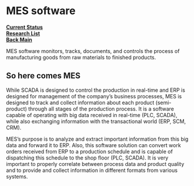 # MES software

**[Current Status](../../../development/status/weekly/current_status.md)**\
**[Research List](../../research_list.md)**\
**[Back Main](../../../README.md)**

MES software monitors, tracks, documents, and controls the process of manufacturing goods from raw materials to finished products.

## So here comes MES

While SCADA is designed to control the production in real-time and ERP is designed for management of the company’s business processes, MES is designed to track and collect information about each product (semi-product) through all stages of the production process. It is a software capable of operating with big data received in real-time (PLC, SCADA), while also exchanging information with the transactional world (ERP, SCM, CRM).

MES’s purpose is to analyze and extract important information from this big data and forward it to ERP. Also, this software solution can convert work orders received from ERP to a production schedule and is capable of dispatching this schedule to the shop floor (PLC, SCADA). It is very important to properly correlate between process data and product quality and to provide and collect information in different formats from various systems.
